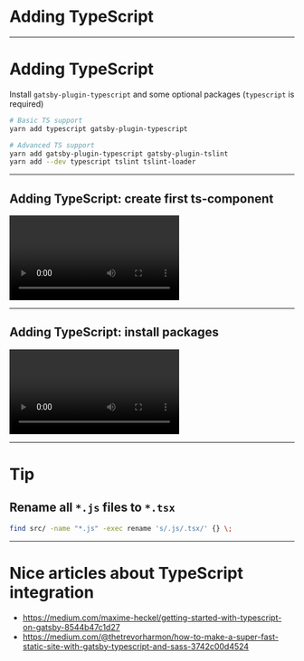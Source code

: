 # Adding TypeScript

---
# Adding TypeScript

Install `gatsby-plugin-typescript` and some optional packages (`typescript` is required)

```bash
# Basic TS support
yarn add typescript gatsby-plugin-typescript

# Advanced TS support
yarn add gatsby-plugin-typescript gatsby-plugin-tslint
yarn add --dev typescript tslint tslint-loader
```

---
## Adding TypeScript: create first ts-component
<video controls autoplay>
  <source src="../videos/R-gatsby-talk-10-add-ts.mkv" type="video/mp4">
Your browser does not support the video tag.
</video>

---
## Adding TypeScript: install packages
<video controls autoplay>
  <source src="../videos/R-gatsby-talk-11-install-packages.mkv" type="video/mp4">
Your browser does not support the video tag.
</video>

---
# Tip 
## Rename all `*.js` files to `*.tsx`
```bash
find src/ -name "*.js" -exec rename 's/.js/.tsx/' {} \;
```

--- 
# Nice articles about TypeScript integration
+ https://medium.com/maxime-heckel/getting-started-with-typescript-on-gatsby-8544b47c1d27
+ https://medium.com/@thetrevorharmon/how-to-make-a-super-fast-static-site-with-gatsby-typescript-and-sass-3742c00d4524

